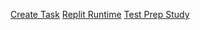 [Create Task](https://aryanboxout.github.io/Aryanspersonal/createtask)
[Replit Runtime](https://aryanboxout.github.io/Aryanspersonal/code)
[Test Prep Study](https://aryanboxout.github.io/Aryanspersonal/Notes)
